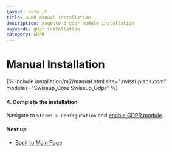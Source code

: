 ```yaml
---
layout: default
title: GDPR Manual Installation
description: magento 2 gdpr module installation
keywords: gdpr installation
category: GDPR
---
```


# Manual Installation

{% include installation/m2/manual.html site="swissuplabs.com" modules="Swissup_Core Swissup_Gdpr" %}

#### 4. Complete the installation

Navigate to `Stores > Configuration` and
[enable GDPR module](/m2/extensions/gdpr/configuration/).

#### Next up

 -  [Back to Main Page](/m2/extensions/gdpr/)
